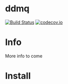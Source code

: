 # ddmq

[![Build Status](https://travis-ci.org/flogvit/ddmq.svg?branch=master)](https://travis-ci.org/flogvit/ddmq)
[![codecov.io](http://codecov.io/github/flogvit/ddmq/coverage.svg?branch=master)](http://codecov.io/github/flogvit/ddmq?branch=master)

# Info

More info to come

# Install
